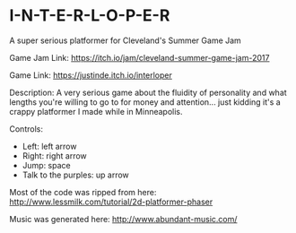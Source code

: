 # I-N-T-E-R-L-O-P-E-R
A super serious platformer for Cleveland's Summer Game Jam

Game Jam Link:
https://itch.io/jam/cleveland-summer-game-jam-2017

Game Link:
https://justinde.itch.io/interloper

Description:
A very serious game about the fluidity of personality and what lengths you're willing to go to for money and attention... just kidding it's a crappy platformer I made while in Minneapolis.

Controls:
* Left: left arrow
* Right: right arrow
* Jump: space
* Talk to the purples: up arrow

Most of the code was ripped from here: 
http://www.lessmilk.com/tutorial/2d-platformer-phaser

Music was generated here:
http://www.abundant-music.com/
